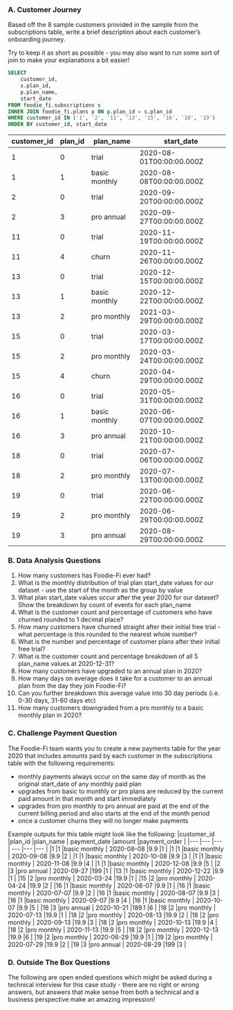 
### A. Customer Journey
Based off the 8 sample customers provided in the sample from the subscriptions table, write a brief description about each customer’s onboarding journey.

Try to keep it as short as possible - you may also want to run some sort of join to make your explanations a bit easier!

```sql
SELECT
	customer_id,
    s.plan_id,
    p.plan_name,
    start_date
FROM foodie_fi.subscriptions s
INNER JOIN foodie_fi.plans p ON p.plan_id = s.plan_id
WHERE customer_id IN ('1', '2', '11', '13', '15', '16', '18', '19')
ORDER BY customer_id, start_date
```

| customer_id | plan_id | plan_name     | start_date               |
| ----------- | ------- | ------------- | ------------------------ |
| 1           | 0       | trial         | 2020-08-01T00:00:00.000Z |
| 1           | 1       | basic monthly | 2020-08-08T00:00:00.000Z |
| 2           | 0       | trial         | 2020-09-20T00:00:00.000Z |
| 2           | 3       | pro annual    | 2020-09-27T00:00:00.000Z |
| 11          | 0       | trial         | 2020-11-19T00:00:00.000Z |
| 11          | 4       | churn         | 2020-11-26T00:00:00.000Z |
| 13          | 0       | trial         | 2020-12-15T00:00:00.000Z |
| 13          | 1       | basic monthly | 2020-12-22T00:00:00.000Z |
| 13          | 2       | pro monthly   | 2021-03-29T00:00:00.000Z |
| 15          | 0       | trial         | 2020-03-17T00:00:00.000Z |
| 15          | 2       | pro monthly   | 2020-03-24T00:00:00.000Z |
| 15          | 4       | churn         | 2020-04-29T00:00:00.000Z |
| 16          | 0       | trial         | 2020-05-31T00:00:00.000Z |
| 16          | 1       | basic monthly | 2020-06-07T00:00:00.000Z |
| 16          | 3       | pro annual    | 2020-10-21T00:00:00.000Z |
| 18          | 0       | trial         | 2020-07-06T00:00:00.000Z |
| 18          | 2       | pro monthly   | 2020-07-13T00:00:00.000Z |
| 19          | 0       | trial         | 2020-06-22T00:00:00.000Z |
| 19          | 2       | pro monthly   | 2020-06-29T00:00:00.000Z |
| 19          | 3       | pro annual    | 2020-08-29T00:00:00.000Z |


### B. Data Analysis Questions
1. 	How many customers has Foodie-Fi ever had?
2. 	What is the monthly distribution of trial plan start_date values for our dataset - use the start of the month as the group by value
3. 	What plan start_date values occur after the year 2020 for our dataset? Show the breakdown by count of events for each plan_name
4. 	What is the customer count and percentage of customers who have churned rounded to 1 decimal place?
5. 	How many customers have churned straight after their initial free trial - what percentage is this rounded to the nearest whole number?
6. 	What is the number and percentage of customer plans after their initial free trial?
7. 	What is the customer count and percentage breakdown of all 5 plan_name values at 2020-12-31?
8. 	How many customers have upgraded to an annual plan in 2020?
9. 	How many days on average does it take for a customer to an annual plan from the day they join Foodie-Fi?
10. Can you further breakdown this average value into 30 day periods (i.e. 0-30 days, 31-60 days etc)
11. How many customers downgraded from a pro monthly to a basic monthly plan in 2020?

### C. Challenge Payment Question
The Foodie-Fi team wants you to create a new payments table for the year 2020 that includes amounts paid by each customer in the subscriptions table with the following requirements:
* monthly payments always occur on the same day of month as the original start_date of any monthly paid plan
* upgrades from basic to monthly or pro plans are reduced by the current paid amount in that month and start immediately
* upgrades from pro monthly to pro annual are paid at the end of the current billing period and also starts at the end of the month period
* once a customer churns they will no longer make payments

Example outputs for this table might look like the following:
|customer_id	|plan_id	|plan_name	|	payment_date	|amount	|payment_order	|
|---	|---	|---	|	---	|---	|---	|
|1	|1	|basic monthly	|	2020-08-08	|9.9	|1	|
|1	|1	|basic monthly	|	2020-09-08	|9.9	|2	|
|1	|1	|basic monthly	|	2020-10-08	|9.9	|3	|
|1	|1	|basic monthly	|	2020-11-08	|9.9	|4	|
|1	|1	|basic monthly	|	2020-12-08	|9.9	|5	|
|2	|3	|pro annual	|	2020-09-27	|199	|1	|
|13	|1	|basic monthly	|	2020-12-22	|9.9	|1	|
|15	|2	|pro monthly	|	2020-03-24	|19.9	|1	|
|15	|2	|pro monthly	|	2020-04-24	|19.9	|2	|
|16	|1	|basic monthly	|	2020-06-07	|9.9	|1	|
|16	|1	|basic monthly	|	2020-07-07	|9.9	|2	|
|16	|1	|basic monthly	|	2020-08-07	|9.9	|3	|
|16	|1	|basic monthly	|	2020-09-07	|9.9	|4	|
|16	|1	|basic monthly	|	2020-10-07	|9.9	|5	|
|16	|3	|pro annual	|	2020-10-21	|189.1	|6	|
|18	|2	|pro monthly	|	2020-07-13	|19.9	|1	|
|18	|2	|pro monthly	|	2020-08-13	|19.9	|2	|
|18	|2	|pro monthly	|	2020-09-13	|19.9	|3	|
|18	|2	|pro monthly	|	2020-10-13	|19.9	|4	|
|18	|2	|pro monthly	|	2020-11-13	|19.9	|5	|
|18	|2	|pro monthly	|	2020-12-13	|19.9	|6	|
|19	|2	|pro monthly	|	2020-06-29	|19.9	|1	|
|19	|2	|pro monthly	|	2020-07-29	|19.9	|2	|
|19	|3	|pro annual	|	2020-08-29	|199	|3	|


### D. Outside The Box Questions
The following are open ended questions which might be asked during a technical interview for this case study - there are no right or wrong answers, but answers that make sense from both a technical and a business perspective make an amazing impression!
